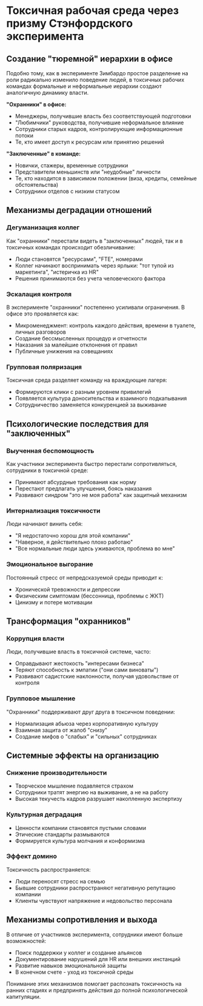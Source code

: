 # Токсичная рабочая среда через призму Стэнфордского эксперимента

## Создание "тюремной" иерархии в офисе

Подобно тому, как в эксперименте Зимбардо простое разделение на роли радикально изменило поведение людей, в токсичных рабочих командах формальные и неформальные иерархии создают аналогичную динамику власти.

**"Охранники" в офисе:**
- Менеджеры, получившие власть без соответствующей подготовки
- "Любимчики" руководства, получившие неформальное влияние
- Сотрудники старых кадров, контролирующие информационные потоки
- Те, кто имеет доступ к ресурсам или принятию решений

**"Заключенные" в команде:**
- Новички, стажеры, временные сотрудники
- Представители меньшинств или "неудобные" личности
- Те, кто находится в зависимом положении (виза, кредиты, семейные обстоятельства)
- Сотрудники отделов с низким статусом

## Механизмы деградации отношений

### Дегуманизация коллег
Как "охранники" перестали видеть в "заключенных" людей, так и в токсичных командах происходит обезличивание:
- Люди становятся "ресурсами", "FTE", номерами
- Коллег начинают воспринимать через ярлыки: "тот тупой из маркетинга", "истеричка из HR"
- Решения принимаются без учета человеческого фактора

### Эскалация контроля
В эксперименте "охранники" постепенно усиливали ограничения. В офисе это проявляется как:
- Микроменеджмент: контроль каждого действия, времени в туалете, личных разговоров
- Создание бессмысленных процедур и отчетности
- Наказания за малейшие отклонения от правил
- Публичные унижения на совещаниях

### Групповая поляризация
Токсичная среда разделяет команду на враждующие лагеря:
- Формируются клики с разным уровнем привилегий
- Появляется культура доносительства и взаимного подкапывания
- Сотрудничество заменяется конкуренцией за выживание

## Психологические последствия для "заключенных"

### Выученная беспомощность
Как участники эксперимента быстро перестали сопротивляться, сотрудники в токсичной среде:
- Принимают абсурдные требования как норму
- Перестают предлагать улучшения, боясь наказания
- Развивают синдром "это не моя работа" как защитный механизм

### Интернализация токсичности
Люди начинают винить себя:
- "Я недостаточно хорош для этой компании"
- "Наверное, я действительно плохо работаю"
- "Все нормальные люди здесь уживаются, проблема во мне"

### Эмоциональное выгорание
Постоянный стресс от непредсказуемой среды приводит к:
- Хронической тревожности и депрессии
- Физическим симптомам (бессонница, проблемы с ЖКТ)
- Цинизму и потере мотивации

## Трансформация "охранников"

### Коррупция власти
Люди, получившие власть в токсичной системе, часто:
- Оправдывают жестокость "интересами бизнеса"
- Теряют способность к эмпатии ("они сами виноваты")
- Развивают садистские наклонности, получая удовольствие от контроля

### Групповое мышление
"Охранники" поддерживают друг друга в токсичном поведении:
- Нормализация абьюза через корпоративную культуру
- Взаимная защита от жалоб "снизу"
- Создание мифов о "слабых" и "сильных" сотрудниках

## Системные эффекты на организацию

### Снижение производительности
- Творческое мышление подавляется страхом
- Сотрудники тратят энергию на выживание, а не на работу
- Высокая текучесть кадров разрушает накопленную экспертизу

### Культурная деградация
- Ценности компании становятся пустыми словами
- Этические стандарты размываются
- Формируется культура молчания и конформизма

### Эффект домино
Токсичность распространяется:
- Люди переносят стресс на семью
- Бывшие сотрудники распространяют негативную репутацию компании
- Клиенты чувствуют напряжение и недовольство персонала

## Механизмы сопротивления и выхода

В отличие от участников эксперимента, сотрудники имеют больше возможностей:
- Поиск поддержки у коллег и создание альянсов
- Документирование нарушений для HR или внешних инстанций
- Развитие навыков эмоциональной защиты
- В конечном счете - уход из токсичной среды

Понимание этих механизмов помогает распознать токсичность на ранних стадиях и предпринять действия до полной психологической капитуляции.

